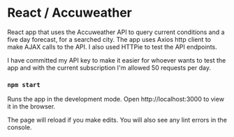 # React / Accuweather

React app that uses the Accuweather API to query current conditions and a five day forecast, for a searched city. The app uses Axios http client to make AJAX calls to the API. I also used HTTPie to test the API endpoints.

I have committed my API key to make it easier for whoever wants to test the app and with the current subscription I'm allowed 50 requests per day.

### `npm start`

Runs the app in the development mode.
Open http://localhost:3000 to view it in the browser.

The page will reload if you make edits.
You will also see any lint errors in the console.
